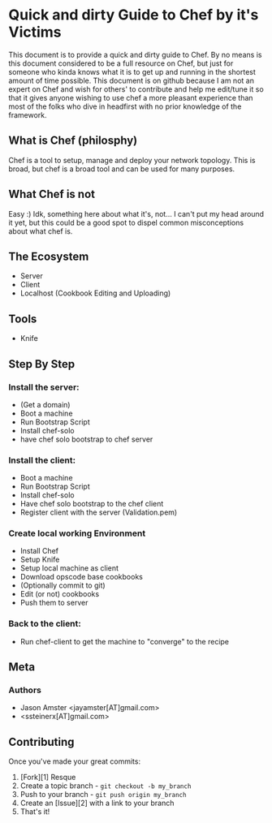# Quick and dirty Guide to Chef by it's Victims
This document is to provide a quick and dirty guide to Chef.  By no means is this document considered to be a full resource on Chef, but just for someone who kinda knows what it is to get up and running in the shortest amount of time possible.  This document is on github because I am not an expert on Chef and wish for others' to contribute and help me edit/tune it so that it gives anyone wishing to use chef a more pleasant experience than most of the folks who dive in headfirst with no prior knowledge of the framework.




## What is Chef (philosphy)

Chef is a tool to setup, manage and deploy your network topology.  This is broad, but chef is a broad tool and can be used for many purposes.  
	
## What Chef is not

Easy :) Idk, something here about what it's, not... I can't put my head around it yet, but this could be a good spot to dispel common misconceptions about what chef is.  

## The Ecosystem
* Server
* Client
* Localhost (Cookbook Editing and Uploading)
	
## Tools

* Knife
	
## Step By Step

### Install the server:

* (Get a domain)
* Boot a machine
* Run Bootstrap Script
* Install chef-solo
* have chef solo bootstrap to chef server
		
	
### Install the client:

* Boot a machine
* Run Bootstrap Script
* Install chef-solo
* Have chef solo bootstrap to the chef client
* Register client with the server (Validation.pem)

### Create local working Environment

* Install Chef
* Setup Knife
* Setup local machine as client
* Download opscode base cookbooks
* (Optionally commit to git)
* Edit (or not) cookbooks
* Push them to server

### Back to the client:

* Run chef-client to get the machine to "converge" to the recipe

## Meta
### Authors

* Jason Amster <jayamster[AT]gmail.com>
* <ssteinerx[AT]gmail.com>

Contributing
------------

Once you've made your great commits:

1. [Fork][1] Resque
2. Create a topic branch - `git checkout -b my_branch`
3. Push to your branch - `git push origin my_branch`
4. Create an [Issue][2] with a link to your branch
5. That's it!

